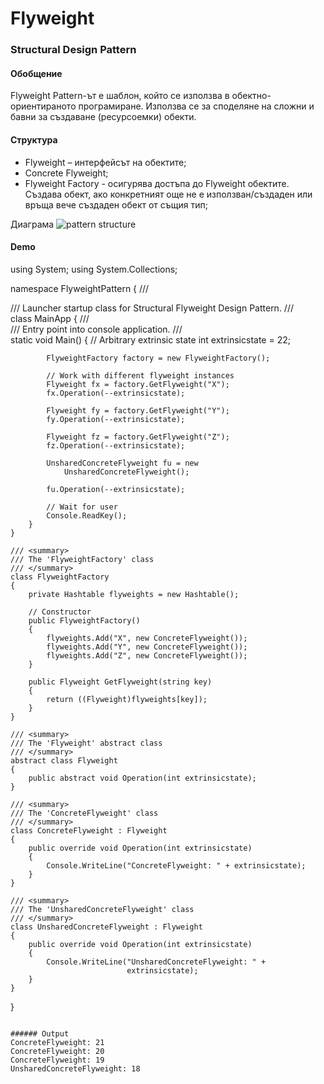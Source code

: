# Flyweight
### Structural Design Pattern

#### Обобщение
Flyweight Pattern-ът е шаблон, който се използва в обектно-ориентираното програмиране. Използва се за споделяне на сложни и бавни за създаване (ресурсоемки) обекти.

#### Структура
* Flyweight – интерфейсът на обектите;
* Concrete Flyweight;
* Flyweight Factory - осигурява достъпа до Flyweight обектите. Създава обект, ако конкретният още не е използван/създаден или връща вече създаден обект от същия тип;

Диаграма
![pattern structure](../Images/flyweightdiagram.gif)

#### Demo
using System;
using System.Collections;

namespace FlyweightPattern
{
    /// <summary>
    /// Launcher startup class for Structural Flyweight Design Pattern.
    /// </summary>
    class MainApp
    {
        /// <summary>
        /// Entry point into console application.
        /// </summary>
        static void Main()
        {
            // Arbitrary extrinsic state
            int extrinsicstate = 22;

            FlyweightFactory factory = new FlyweightFactory();

            // Work with different flyweight instances
            Flyweight fx = factory.GetFlyweight("X");
            fx.Operation(--extrinsicstate);

            Flyweight fy = factory.GetFlyweight("Y");
            fy.Operation(--extrinsicstate);

            Flyweight fz = factory.GetFlyweight("Z");
            fz.Operation(--extrinsicstate);

            UnsharedConcreteFlyweight fu = new
                UnsharedConcreteFlyweight();

            fu.Operation(--extrinsicstate);

            // Wait for user
            Console.ReadKey();
        }
    }

    /// <summary>
    /// The 'FlyweightFactory' class
    /// </summary>
    class FlyweightFactory
    {
        private Hashtable flyweights = new Hashtable();

        // Constructor
        public FlyweightFactory()
        {
            flyweights.Add("X", new ConcreteFlyweight());
            flyweights.Add("Y", new ConcreteFlyweight());
            flyweights.Add("Z", new ConcreteFlyweight());
        }

        public Flyweight GetFlyweight(string key)
        {
            return ((Flyweight)flyweights[key]);
        }
    }

    /// <summary>
    /// The 'Flyweight' abstract class
    /// </summary>
    abstract class Flyweight
    {
        public abstract void Operation(int extrinsicstate);
    }

    /// <summary>
    /// The 'ConcreteFlyweight' class
    /// </summary>
    class ConcreteFlyweight : Flyweight
    {
        public override void Operation(int extrinsicstate)
        {
            Console.WriteLine("ConcreteFlyweight: " + extrinsicstate);
        }
    }

    /// <summary>
    /// The 'UnsharedConcreteFlyweight' class
    /// </summary>
    class UnsharedConcreteFlyweight : Flyweight
    {
        public override void Operation(int extrinsicstate)
        {
            Console.WriteLine("UnsharedConcreteFlyweight: " +
                              extrinsicstate);
        }
    }
}
~~~

###### Output
ConcreteFlyweight: 21
ConcreteFlyweight: 20
ConcreteFlyweight: 19
UnsharedConcreteFlyweight: 18
